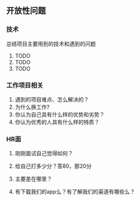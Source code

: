## 开放性问题

### 技术

总结项目主要用到的技术和遇到的问题

1. TODO
2. TODO
3. TODO

### 工作项目相关

1. 遇到的项目难点、怎么解决的？
2. 为什么换工作?
3. 你认为自己具有什么样的优势和劣势？
4. 你认为优秀的人具有什么样的特质？

### HR面

1. 刚刚面试自己觉得如何？

2. 给自己打多少分？答80，那20分

3. 主要差在哪里？

4. 有下载我们的app么？有了解我们的渠道有哪些么？

